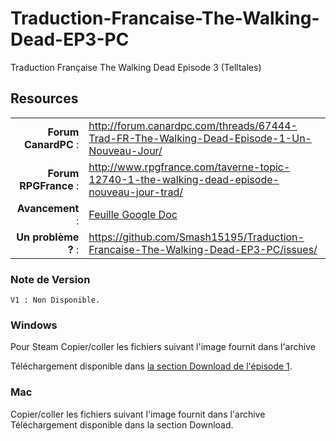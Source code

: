 Traduction-Francaise-The-Walking-Dead-EP3-PC
============================================

Traduction Française The Walking Dead Episode 3 (Telltales)

## Resources

|||
|-----------------------------------:|:--------------------------|
|              **Forum CanardPC** : | http://forum.canardpc.com/threads/67444-Trad-FR-The-Walking-Dead-Episode-1-Un-Nouveau-Jour/ |
|          **Forum RPGFrance** : | http://www.rpgfrance.com/taverne-topic-12740-1-the-walking-dead-episode-nouveau-jour-trad/ |
|                 **Avancement** : | [Feuille Google Doc](https://docs.google.com/spreadsheet/ccc?key=0AjemGcuFfrgIdHVCQjcwajlnU0F0Z3FRZm9aOWZLU0E#gid=3/) |
|        **Un problème ?** : | https://github.com/Smash15195/Traduction-Francaise-The-Walking-Dead-EP3-PC/issues/ |


### Note de Version
```
V1 : Non Disponible.
```

### Windows

Pour Steam
Copier/coller les fichiers suivant l'image fournit dans l'archive

Téléchargement disponible dans [la section Download de l'épisode 1](https://github.com/Smash15195/Traduction-Francaise-The-Walking-Dead-EP1-PC/downloads).

### Mac

Copier/coller les fichiers suivant l'image fournit dans l'archive
Téléchargement disponible dans la section Download.